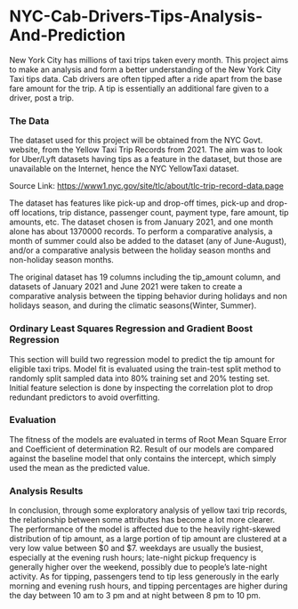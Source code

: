 # NYC-Cab-Drivers-Tips-Analysis-And-Prediction
New York City has millions of taxi trips taken every month. This project aims to make an analysis and form a better understanding of the New York City Taxi tips data. Cab drivers are often tipped after a ride apart from the base fare amount for the trip. A tip is essentially an additional fare given to a driver, post a trip. 

### The Data
The dataset used for this project will be obtained from the NYC Govt. website, from the Yellow Taxi Trip Records from 2021. The aim was to look for Uber/Lyft datasets having tips as a feature in the dataset, but those are unavailable on the Internet, hence the NYC YellowTaxi dataset.

Source Link: https://www1.nyc.gov/site/tlc/about/tlc-trip-record-data.page

The dataset has features like pick-up and drop-off times, pick-up and drop-off locations, trip distance, passenger count, payment type, fare amount, tip amounts, etc. The dataset chosen is from January 2021, and one month alone has about 1370000 records. To perform a comparative analysis, a month of summer could also be added to the dataset (any of June-August), and/or a comparative analysis between the holiday season months and non-holiday season months.

The original dataset has 19 columns including the tip_amount column, and datasets of January 2021 and June 2021 were taken to create a comparative analysis between the tipping behavior during holidays and non holidays season, and during the climatic seasons(Winter, Summer).

### Ordinary Least Squares Regression and Gradient Boost Regression
This section will build two regression model to predict the tip amount for eligible taxi trips. Model fit is evaluated using the train-test split method to randomly split sampled data into 80% training set and 20% testing set. Initial feature selection is done by inspecting the correlation plot to drop redundant predictors to avoid overfitting.

### Evaluation
The fitness of the models are evaluated in terms of Root Mean Square Error and Coefficient of determination R2. Result of our models are compared against the baseline model that only contains the intercept, which simply used the mean as the predicted value.

### Analysis Results
In conclusion, through some exploratory analysis of yellow taxi trip records, the relationship between some attributes has become a lot more clearer. The performance of the model is affected due to the heavily right-skewed distribution of tip amount, as a large portion of tip amount are clustered at a very low value between $0 and $7. weekdays are usually the busiest, especially at the evening rush hours; late-night pickup frequency is generally higher over the weekend, possibly due to people’s late-night activity. As for tipping, passengers tend to tip less generously in the early morning and evening rush hours, and tipping percentages are higher during the day between 10 am to 3 pm and at night between 8 pm to 10 pm.

